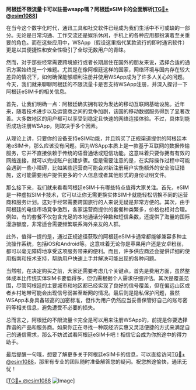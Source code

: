 **阿根廷不限流量卡可以註冊wsapp嗎？阿根廷eSIM卡的全面解析[[TG💪+ @esim1088](https://t.me/s/esim1088)]**

在当今这个数字化时代，通讯工具和社交软件已经成为我们生活中不可或缺的一部分。无论是日常沟通、工作交流还是娱乐休闲，手机上的各种应用都扮演着至关重要的角色。而在这些应用中，WSApp（假设这里指代某款流行的即时通讯软件）更是以其便捷性和安全性吸引了全球无数用户的青睐。

然而，对于那些经常需要跨境旅行或者长期居住在国外的朋友来说，选择合适的通讯方案始终是一个难题。尤其是在像阿根廷这样的国家，网络环境与国内存在较大差异的情况下，如何确保能够顺利注册并使用WSApp成为了许多人关心的问题。今天，我们就来聊聊阿根廷的不限流量卡是否支持WSApp注册，并深入探讨一下阿根廷eSIM卡的相关信息。

首先，让我们明确一点：阿根廷确实拥有较为发达的移动互联网基础设施。近年来，随着技术进步以及运营商之间的竞争加剧，该国的移动数据服务得到了显著改善。大多数地区的用户都可以享受到稳定且快速的网络连接体验。不过，具体到能否成功注册WSApp，则取决于多个因素。

从理论上讲，只要你的设备支持eSIM功能，并且购买了正规渠道提供的阿根廷本地eSIM卡，那么应该没有问题。因为WSApp本质上是一款基于互联网的数据传输服务，它并不直接依赖于传统的语音通话或短信功能。这意味着只要你拥有有效的网络连接，就可以完成账户创建步骤。但是需要注意的是，在实际操作过程中可能会遇到一些小障碍，比如某些运营商可能会对新注册用户实施额外的安全验证措施，这可能需要用户提供更多的个人信息或者其他形式的身份证明文件。

那么接下来，我们就来看看阿根廷eSIM卡有哪些特点值得大家关注。首先，eSIM是一种虚拟SIM卡技术，它可以让你无需更换实体SIM卡就能轻松切换不同的运营商和服务计划。这对于经常需要跨国旅行的人来说无疑是非常方便的。其次，由于阿根廷的电信市场竞争激烈，各家运营商提供的套餐种类繁多，价格也相对合理。例如，有的套餐不仅包含充足的本地通话分钟数和短信条数，还提供了海量的国际漫游额度，非常适合需要频繁联系海外亲友的人群。

此外，值得一提的是，通过正规途径获取的阿根廷eSIM卡通常都能够兼容多种主流操作系统，包括iOS和Android等。这意味着无论你是苹果用户还是安卓粉丝，都可以毫无障碍地享受这项服务带来的便利。而且，许多供应商还会提供详细的使用指南和技术支持，帮助用户快速上手并解决可能出现的各种问题。

当然啦，在决定购买之前，大家还需要考虑几个关键点。首先是费用方面，虽然整体成本比传统实体SIM卡要低得多，但仍需根据个人需求仔细评估。其次是覆盖范围，尽管阿根廷的主要城市和地区都已经实现了良好的信号覆盖，但在偏远山区或者乡村地带可能会出现信号弱甚至断网的情况。最后则是隐私保护问题，虽然WSApp本身具备较高的加密标准，但作为用户仍然应当妥善保管好自己的账号密码等相关信息，避免遭受不必要的损失。

总而言之，阿根廷的不限流量卡完全是可以用来注册WSApp的，前提是你要选择靠谱的产品和服务商。如果你正在寻找一种既经济实惠又灵活便捷的方式来满足自己的通信需求，那么不妨试试看阿根廷eSIM卡吧！相信它会成为你旅途中的得力助手。

最后提醒一句哦，想要了解更多关于阿根廷eSIM卡的信息，可以直接访问[TG💪+ @esim1088](https://t.me/s/esim1088)，那里有专业的团队随时准备解答您的疑问。祝您旅途愉快，通讯无忧！

[[TG💪+ @esim1088](https://t.me/s/esim1088) ![Image](https://i.postimg.cc/4NQfJmqS/Snipaste-2025-05-13-00-14-12.png)]
